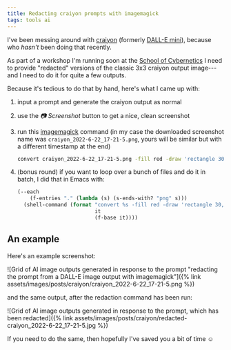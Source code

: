 ```yaml
---
title: Redacting craiyon prompts with imagemagick
tags: tools ai
---
```


I've been messing around with [craiyon](https://www.craiyon.com) (formerly
[DALL-E mini](https://huggingface.co/spaces/dalle-mini/dalle-mini)), because who
_hasn't_ been doing that recently.

As part of a workshop I'm running soon at the [School of
Cybernetics](https://cybernetics.anu.edu.au) I need to provide "redacted"
versions of the classic 3x3 craiyon output image---and I need to do it for quite
a few outputs.

Because it's tedious to do that by hand, here's what I came up with:

1. input a prompt and generate the craiyon output as normal

2. use the _📷 Screenshot_ button to get a nice, clean screenshot

3. run this [imagemagick](https://imagemagick.org) command (in my case the
   downloaded screenshot name was `craiyon_2022-6-22_17-21-5.png`, yours will be
   similar but with a different timestamp at the end)

   ```sh
   convert craiyon_2022-6-22_17-21-5.png -fill red -draw 'rectangle 30, 240, 1320, 320' -fill white -pointsize 50 -gravity north -annotate +0+250 'REDACTED' craiyon_2022-6-22_17-21-5-redacted.png
   ```
  
4. (bonus round) if you want to loop over a bunch of files and do it in batch, I
   did that in Emacs with:
   ```lisp
   (--each
       (f-entries "." (lambda (s) (s-ends-with? "png" s)))
     (shell-command (format "convert %s -fill red -draw 'rectangle 30, 240, 1320, 320' -fill white -pointsize 50 -gravity north -annotate +0+250 'REDACTED' redacted-%s.jpg"
                            it
                            (f-base it))))
   ```

## An example

Here's an example screenshot:

![Grid of AI image outputs generated in response to the prompt "redacting the prompt from a DALL-E image output with imagemagick"]({% link assets/images/posts/craiyon/craiyon_2022-6-22_17-21-5.png %})

and the same output, after the redaction command has been run:

![Grid of AI image outputs generated in response to the prompt, which has been redacted]({% link assets/images/posts/craiyon/redacted-craiyon_2022-6-22_17-21-5.jpg %})

If you need to do the same, then hopefully I've saved you a bit of time ☺
